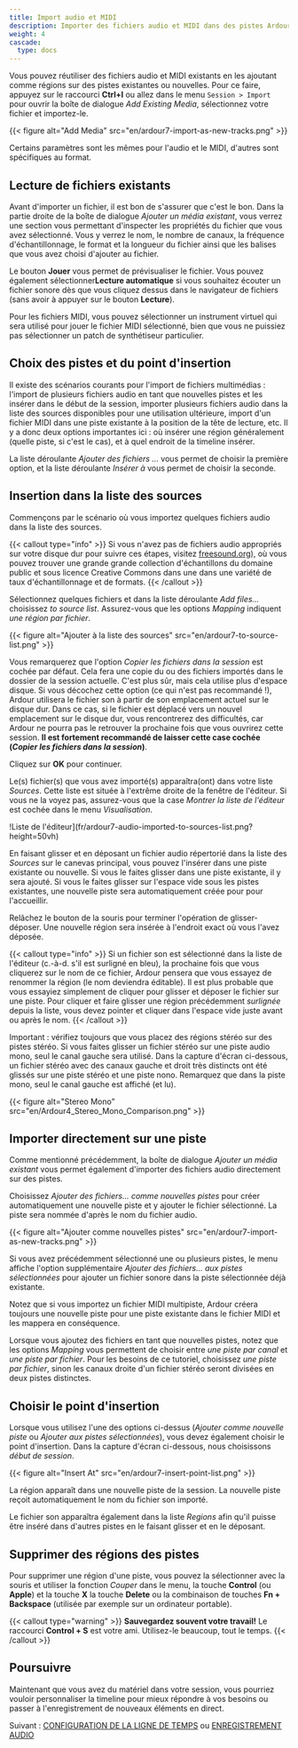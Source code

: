 ```yaml
---
title: Import audio et MIDI
description: Importer des fichiers audio et MIDI dans des pistes Ardour
weight: 4
cascade:
  type: docs
---
```


Vous pouvez réutiliser des fichiers audio et MIDI existants en les ajoutant comme régions sur des pistes existantes ou nouvelles. Pour ce faire, appuyez sur le raccourci **Ctrl+I** ou allez dans le menu `Session > Import` pour ouvrir la boîte de dialogue _Add Existing Media_, sélectionnez votre fichier et importez-le.

{{< figure alt="Add Media" src="en/ardour7-import-as-new-tracks.png" >}} 

Certains paramètres sont les mêmes pour l'audio et le MIDI, d'autres sont spécifiques au format.

## Lecture de fichiers existants

Avant d'importer un fichier, il est bon de s'assurer que c'est le bon. Dans la partie droite de la boîte de dialogue _Ajouter un média existant_, vous verrez une section vous permettant d'inspecter les propriétés du fichier que vous avez sélectionné. Vous y verrez le nom, le nombre de canaux, la fréquence d'échantillonnage, le format et la longueur du fichier ainsi que les balises que vous avez choisi d'ajouter au fichier.

Le bouton **Jouer** vous permet de prévisualiser le fichier. Vous pouvez également sélectionner**Lecture automatique** si vous souhaitez écouter un fichier sonore dès que vous cliquez dessus dans le navigateur de fichiers (sans avoir à appuyer sur le bouton **Lecture**).

Pour les fichiers MIDI, vous pouvez sélectionner un instrument virtuel qui sera utilisé pour jouer le fichier MIDI sélectionné, bien que vous ne puissiez pas sélectionner un patch de synthétiseur particulier.

## Choix des pistes et du point d'insertion

Il existe des scénarios courants pour l'import de fichiers multimédias : l'import de plusieurs fichiers audio en tant que nouvelles pistes et les insérer dans le début de la session, importer plusieurs fichiers audio dans la liste des sources disponibles pour une utilisation ultérieure, import d'un fichier MIDI dans une piste existante à la position de la tête de lecture, etc. Il y a donc deux options importantes ici : où insérer une région généralement (quelle piste, si c'est le cas), et à quel endroit de la timeline insérer.

La liste déroulante _Ajouter des fichiers ..._ vous permet de choisir la première option, et la liste déroulante _Insérer à_ vous permet de choisir la seconde.

## Insertion dans la liste des sources

Commençons par le scénario où vous importez quelques fichiers audio dans la liste des sources.

{{< callout type="info" >}}
Si vous n'avez pas de fichiers audio appropriés sur votre disque dur pour suivre ces étapes, visitez [freesound.org](http://www.freesound.org/)), où vous pouvez trouver une grande grande collection d'échantillons du domaine public et sous licence Creative Commons dans une dans une variété de taux d'échantillonnage et de formats.
{{< /callout >}}

Sélectionnez quelques fichiers et dans la liste déroulante _Add files..._ choisissez _to source list_. Assurez-vous que les options _Mapping_ indiquent _une région par fichier_.

{{< figure alt="Ajouter à la liste des sources" src="en/ardour7-to-source-list.png" >}} 

Vous remarquerez que l'option _Copier les fichiers dans la session_ est cochée par défaut.
Cela fera une copie du ou des fichiers importés dans le dossier de la session actuelle. C'est plus sûr, mais cela utilise plus d'espace disque. Si vous décochez cette option (ce qui n'est pas recommandé !), Ardour utilisera le fichier son à partir de son emplacement actuel sur le disque dur. Dans ce cas, si le fichier est déplacé vers un nouvel emplacement sur le disque dur, vous rencontrerez des difficultés, car Ardour ne pourra pas le retrouver la prochaine fois que vous ouvrirez cette session. **Il est fortement recommandé de laisser cette case cochée (_Copier les fichiers dans la session_)**. 

Cliquez sur **OK** pour continuer.

Le(s) fichier(s) que vous avez importé(s) apparaîtra(ont) dans votre liste _Sources_. Cette liste est située à l'extrême droite de la fenêtre de l'éditeur. Si vous ne la voyez pas, assurez-vous que la case _Montrer la liste de l'éditeur_ est cochée dans le menu _Visualisation_.

!Liste de l'éditeur](fr/ardour7-audio-imported-to-sources-list.png?height=50vh)

En faisant glisser et en déposant un fichier audio répertorié dans la liste des _Sources_ sur le canevas principal, vous pouvez l'insérer dans une piste existante ou nouvelle. Si vous le faites glisser dans une piste existante, il y sera ajouté. Si vous le faites glisser sur l'espace vide sous les pistes existantes, une nouvelle piste sera automatiquement créée pour pour l'accueillir.

Relâchez le bouton de la souris pour terminer l'opération de glisser-déposer. Une nouvelle région sera insérée à l'endroit exact où vous l'avez déposée.

{{< callout type="info" >}}
Si un fichier son est sélectionné dans la liste de l'éditeur (c.-à-d. s'il est surligné en bleu), la prochaine fois que vous cliquerez sur le nom de ce fichier, Ardour pensera que vous essayez de renommer la région (le nom deviendra éditable). Il est plus probable que vous essayiez simplement de cliquer pour glisser et déposer le fichier sur une piste. Pour cliquer et faire glisser une région précédemment _surlignée_ depuis la liste, vous devez pointer et cliquer dans l'espace vide juste avant ou après le nom.
{{< /callout >}}

Important : vérifiez toujours que vous placez des régions stéréo sur des pistes stéréo.
Si vous faites glisser un fichier stéréo sur une piste audio mono, seul le canal gauche sera utilisé. Dans la capture d'écran ci-dessous, un fichier stéréo avec des canaux gauche et droit très distincts ont été glissés sur une piste stéréo et une piste nono. Remarquez que dans la piste mono, seul le canal gauche est affiché (et lu).

{{< figure alt="Stereo Mono" src="en/Ardour4_Stereo_Mono_Comparison.png" >}} 

## Importer directement sur une piste

Comme mentionné précédemment, la boîte de dialogue _Ajouter un média existant_ vous permet également d'importer des fichiers audio directement sur des pistes.

Choisissez _Ajouter des fichiers... comme nouvelles pistes_ pour créer automatiquement une nouvelle piste et y ajouter le fichier sélectionné. La piste sera nommée d'après le nom du fichier audio.

{{< figure alt="Ajouter comme nouvelles pistes" src="en/ardour7-import-as-new-tracks.png" >}} 

Si vous avez précédemment sélectionné une ou plusieurs pistes, le menu affiche l'option supplémentaire _Ajouter des fichiers... aux pistes sélectionnées_ pour ajouter un fichier sonore dans la piste sélectionnée déjà existante.

Notez que si vous importez un fichier MIDI multipiste, Ardour créera toujours une nouvelle piste pour une piste existante dans le fichier MIDI et les mappera en conséquence.

Lorsque vous ajoutez des fichiers en tant que nouvelles pistes, notez que les options _Mapping_ vous permettent de choisir entre _une piste par canal_ et _une piste par fichier_. Pour les besoins de ce tutoriel, choisissez _une piste par fichier_, sinon les canaux droite d'un fichier stéréo seront divisées en deux pistes distinctes.

## Choisir le point d'insertion

Lorsque vous utilisez l'une des options ci-dessus (_Ajouter comme nouvelle piste_ ou _Ajouter aux pistes sélectionnées_), vous devez également choisir le point d'insertion. Dans la capture d'écran ci-dessous, nous choisissons _début de session_.

{{< figure alt="Insert At" src="en/ardour7-insert-point-list.png" >}} 

La région apparaît dans une nouvelle piste de la session. La nouvelle piste reçoit automatiquement le nom du fichier son importé.

Le fichier son apparaîtra également dans la liste _Regions_ afin qu'il puisse être inséré dans d'autres pistes en le faisant glisser et en le déposant.

## Supprimer des régions des pistes

Pour supprimer une région d'une piste, vous pouvez la sélectionner avec la souris et utiliser la fonction *Couper* dans le menu, la touche **Control** (ou **Apple**) et la touche **X** la touche **Delete** ou la combinaison de touches **Fn + Backspace** (utilisée par exemple sur un ordinateur portable).

{{< callout type="warning" >}}
**Sauvegardez souvent votre travail!** Le raccourci **Control + S** est votre ami. Utilisez-le beaucoup, tout le temps.
{{< /callout >}}

## Poursuivre

Maintenant que vous avez du matériel dans votre session, vous pourriez vouloir personnaliser la timeline pour mieux répondre à vos besoins ou passer à l'enregistrement de nouveaux éléments en direct.

Suivant : [CONFIGURATION DE LA LIGNE DE TEMPS](../setting-up-the-timeline) ou
[ENREGISTREMENT AUDIO](../../recording-audio)
